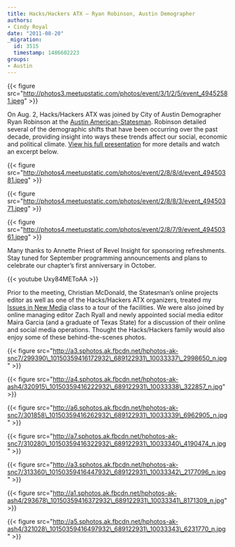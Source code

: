```yaml
---
title: Hacks/Hackers ATX – Ryan Robinson, Austin Demographer
authors:
- Cindy Royal
date: "2011-08-20"
_migration:
  id: 3515
  timestamp: 1486602223
groups:
- Austin
---
```


{{< figure src="http://photos3.meetupstatic.com/photos/event/3/1/2/5/event_49452581.jpeg" >}}

On Aug. 2, Hacks/Hackers ATX was joined by City of Austin Demographer Ryan Robinson at the [Austin American-Statesman][1]. Robinson detailed several of the demographic shifts that have been occurring over the past decade, providing insight into ways these trends affect our social, economic and political climate. [View his full presentation][2] for more details and watch an excerpt below.

{{< figure src="http://photos4.meetupstatic.com/photos/event/2/8/8/d/event_49450381.jpeg" >}}

{{< figure src="http://photos4.meetupstatic.com/photos/event/2/8/8/3/event_49450371.jpeg" >}}

{{< figure src="http://photos4.meetupstatic.com/photos/event/2/8/7/9/event_49450361.jpeg" >}}

Many thanks to Annette Priest of Revel Insight for sponsoring refreshments. Stay tuned for September programming announcements and plans to celebrate our chapter&#8217;s first anniversary in October.

{{< youtube Uxy84METoAA >}}

Prior to the meeting, Christian McDonald, the Statesman&#8217;s online projects editor as well as one of the Hacks/Hackers ATX organizers, treated my [Issues in New Media][3] class to a tour of the facilities. We were also joined by online managing editor Zach Ryall and newly appointed social media editor Maira Garcia (and a graduate of Texas State) for a discussion of their online and social media operations. Thought the Hacks/Hackers family would also enjoy some of these behind-the-scenes photos.

{{< figure src="http://a3.sphotos.ak.fbcdn.net/hphotos-ak-snc7/299390\_10150359416172932\_689122931\_10033337\_2998650_n.jpg" >}}

{{< figure src="http://a4.sphotos.ak.fbcdn.net/hphotos-ak-ash4/320915\_10150359416222932\_689122931\_10033338\_322857_n.jpg" >}}

{{< figure src="http://a6.sphotos.ak.fbcdn.net/hphotos-ak-snc7/301858\_10150359416262932\_689122931\_10033339\_6962905_n.jpg" >}}

{{< figure src="http://a7.sphotos.ak.fbcdn.net/hphotos-ak-snc7/310280\_10150359416322932\_689122931\_10033340\_4190474_n.jpg" >}}

{{< figure src="http://a3.sphotos.ak.fbcdn.net/hphotos-ak-snc7/313360\_10150359416447932\_689122931\_10033342\_2177096_n.jpg" >}}

{{< figure src="http://a1.sphotos.ak.fbcdn.net/hphotos-ak-ash4/293678\_10150359416372932\_689122931\_10033341\_8171309_n.jpg" >}}

{{< figure src="http://a5.sphotos.ak.fbcdn.net/hphotos-ak-ash4/321028\_10150359416497932\_689122931\_10033343\_6231770_n.jpg" >}}

 [1]: http://statesman.com
 [2]: ftp://ftp.ci.austin.tx.us/GIS-Data/planning/Demographic%20presentations/Hacks_and_Hackers_summer_2011.ppt
 [3]: http://cindyroyal.com/newmedia